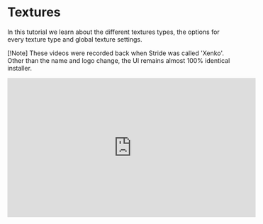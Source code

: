 # Textures
In this tutorial we learn about the different textures types, the options for every texture type and global texture settings. 

[!Note]
These videos were recorded back when Stride was called 'Xenko'. Other than the name and logo change, the UI remains almost 100% identical installer.

<iframe width="560" height="315" src="https://www.youtube.com/embed/cl5VHcGrf9k" frameborder="0" allow="accelerometer; autoplay; encrypted-media; gyroscope; picture-in-picture" allowfullscreen></iframe>
